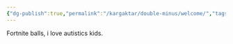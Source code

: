```yaml
---
{"dg-publish":true,"permalink":"/kargaktar/double-minus/welcome/","tags":["gardenEntry"]}
---
```


Fortnite balls, i love autistics kids.